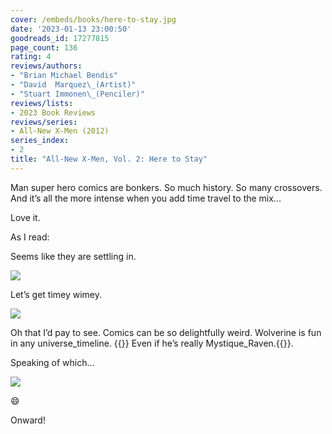```yaml
---
cover: /embeds/books/here-to-stay.jpg
date: '2023-01-13 23:00:50'
goodreads_id: 17277815
page_count: 136
rating: 4
reviews/authors:
- "Brian Michael Bendis"
- "David  Marquez\_(Artist)"
- "Stuart Immonen\_(Penciler)"
reviews/lists:
- 2023 Book Reviews
reviews/series:
- All-New X-Men (2012)
series_index:
- 2
title: "All-New X-Men, Vol. 2: Here to Stay"
---
```

Man super hero comics are bonkers. So much history. So many crossovers. And it’s all the more intense when you add time travel to the mix…

Love it. 

<!--more-->

As I read:

Seems like they are settling in. 

![](/embeds/books/attachments/all-new-x-men-2-4bfbd3.png)

Let’s get timey wimey. 

![](/embeds/books/attachments/all-new-x-men-2-afc464.png)

Oh that I’d pay to see. Comics can be so delightfully weird. Wolverine is fun in any universe_timeline. {{<spoiler>}} Even if he’s really Mystique_Raven.{{</spoiler>}}. 

Speaking of which…

![](/embeds/books/attachments/all-new-x-men-2-7df2ad.png)

:smile:

Onward!
